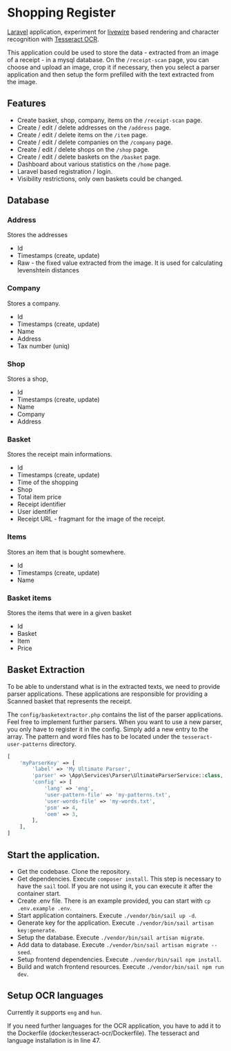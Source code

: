 # Shopping Register

[Laravel](https://laravel.com/) application, experiment for [livewire](https://laravel-livewire.com/) based rendering and character recognition with [Tesseract OCR](https://github.com/tesseract-ocr/tesseract).

This application could be used to store the data  - extracted from an image of a receipt - in a mysql database. On the `/receipt-scan` page, you can choose and upload an image, crop it if necessary, then you select a parser application and then setup the form prefilled with the text extracted from the image.

## Features

- Create basket, shop, company, items on the `/receipt-scan` page.
- Create / edit / delete addresses on the `/address` page.
- Create / edit / delete items on the `/item` page.
- Create / edit / delete companies on the `/company` page.
- Create / edit / delete shops on the `/shop` page.
- Create / edit / delete baskets on the `/basket` page.
- Dashboard about various statistics on the `/home` page.
- Laravel based registration / login.
- Visibility restrictions, only own baskets could be changed.

## Database

### Address

Stores the addresses
- Id
- Timestamps (create, update)
- Raw - the fixed value extracted from the image. It is used for calculating levenshtein distances

### Company

Stores a company.
- Id
- Timestamps (create, update)
- Name
- Address
- Tax number (uniq)

### Shop

Stores a shop,
- Id
- Timestamps (create, update)
- Name
- Company
- Address

### Basket

Stores the receipt main informations.
- Id
- Timestamps (create, update)
- Time of the shopping
- Shop
- Total item price
- Receipt identifier
- User identifier
- Receipt URL - fragmant for the image of the receipt.

### Items

Stores an item that is bought somewhere.
- Id
- Timestamps (create, update)
- Name

### Basket items

Stores the items that were in a given basket
- Id
- Basket
- Item
- Price

## Basket Extraction

To be able to understand what is in the extracted texts, we need to provide parser applications.
These applications are responsible for providing a Scanned basket that represents the receipt.

The `config/basketextractor.php` contains the list of the parser applications. Feel free to implement further parsers. When you want to use a new parser, you only have to register it in the config.
Simply add a new entry to the array. The pattern and word files has to be located under the `tesseract-user-patterns` directory.

```php
[
    'myParserKey' => [
        'label' => 'My Ultimate Parser',
        'parser' => \App\Services\Parser\UltimateParserService::class,
        'config' => [
            'lang' => 'eng',
            'user-pattern-file' => 'my-patterns.txt',
            'user-words-file' => 'my-words.txt',
            'psm' => 4,
            'oem' => 3,
        ],
    ],
]
```

## Start the application.

- Get the codebase. Clone the repository.
- Get dependencies. Execute `composer install`. This step is necessary to have the `sail` tool. If you are not using it, you can execute it after the container start.
- Create .env file. There is an example provided, you can start with `cp .env.example .env`.
- Start application containers. Execute `./vendor/bin/sail up -d`.
- Generate key for the application. Execute `./vendor/bin/sail artisan key:generate`.
- Setup the database. Execute `./vendor/bin/sail artisan migrate`.
- Add data to database. Execute `./vendor/bin/sail artisan migrate --seed`.
- Setup frontend dependencies. Execute `./vendor/bin/sail npm install`.
- Build and watch frontend resources. Execute `./vendor/bin/sail npm run dev`.

## Setup OCR languages

Currently it supports `eng` and `hun`.

If you need further languages for the OCR application, you have to add it to the Dockerfile (docker/tesseract-ocr/Dockerfile). The tesseract and language installation is in line 47.
